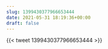 ```yaml
---
slug: 1399430377966653444
date: 2021-05-31 18:19:36+00:00
draft: false
---
```


{{< tweet 1399430377966653444 >}}
